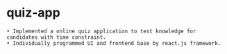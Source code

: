 # quiz-app

    • Implemented a online quiz application to test knowledge for candidates with time constraint. 
    • Individually programmed UI and frontend base by react.js framework.
